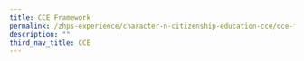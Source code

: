 ```yaml
---
title: CCE Framework
permalink: /zhps-experience/character-n-citizenship-education-cce/cce-framework/
description: ""
third_nav_title: CCE
---
```

